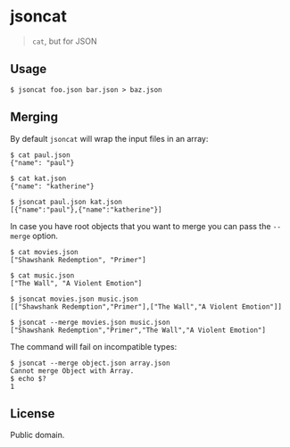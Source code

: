 # jsoncat

> `cat`, but for JSON

## Usage

    $ jsoncat foo.json bar.json > baz.json

## Merging

By default `jsoncat` will wrap the input files in an array:

    $ cat paul.json
    {"name": "paul"}

    $ cat kat.json
    {"name": "katherine"}

    $ jsoncat paul.json kat.json
    [{"name":"paul"},{"name":"katherine"}]

In case you have root objects that you want to merge you can pass the `--merge` option.

    $ cat movies.json
    ["Shawshank Redemption", "Primer"]

    $ cat music.json
    ["The Wall", "A Violent Emotion"]

    $ jsoncat movies.json music.json
    [["Shawshank Redemption","Primer"],["The Wall","A Violent Emotion"]]

    $ jsoncat --merge movies.json music.json
    ["Shawshank Redemption","Primer","The Wall","A Violent Emotion"]

The command will fail on incompatible types:

    $ jsoncat --merge object.json array.json
    Cannot merge Object with Array.
    $ echo $?
    1

## License

Public domain.
